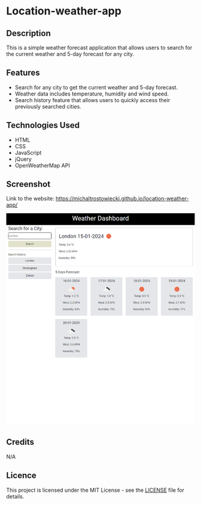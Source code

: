 # Location-weather-app

## Description

This is a simple weather forecast application that allows users to search for the current weather and 5-day forecast for any city.

## Features

- Search for any city to get the current weather and 5-day forecast.
- Weather data includes temperature, humidity and wind speed.
- Search history feature that allows users to quickly access their previously searched cities.

## Technologies Used

- HTML
- CSS
- JavaScript
- jQuery
- OpenWeatherMap API

## Screenshot

Link to the website: https://michaltrostowiecki.github.io/location-weather-app/

![Screenshot of the application](./assets/images/screenshot.png)

## Credits 

N/A

## Licence

This project is licensed under the MIT License - see the [LICENSE](LICENSE) file for details.